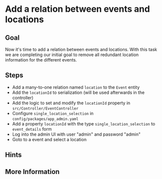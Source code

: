 Add a relation between events and locations
===========================================

Goal
----

Now it's time to add a relation between events and locations. With this task we are 
completing our initial goal to remove all redundant location information for the different events.

Steps
-----

* Add a many-to-one relation named `location` to the `Event` entity
* Add the `locationId` to serialization (will be used afterwards in the controller)
* Add the logic to set and modify the `locationId` property in `src/Controller/EventController`
* Configure `single_location_selection` in `config/packages/app_admin.yaml`
* Add a property `locationId` with the type `single_location_selection` to `event_details` form
* Log into the admin UI with user "admin" and password "admin"
* Goto to a event and select a location

Hints
-----


More Information
----------------

